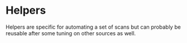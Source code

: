 # Helpers

Helpers are specific for automating a set of scans but can probably be reusable after some tuning on other sources as well.
